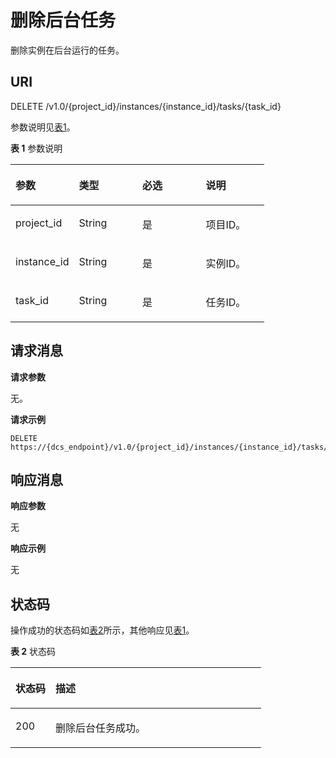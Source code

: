 # 删除后台任务<a name="ZH-CN_TOPIC_0141931511"></a>

删除实例在后台运行的任务。

## **URI**<a name="section678380145219"></a>

DELETE /v1.0/\{project\_id\}/instances/\{instance\_id\}/tasks/\{task\_id\}

参数说明见[表1](#table8593726183514)。

**表 1**  参数说明

<a name="table8593726183514"></a>
<table><thead align="left"><tr id="row1759392653515"><th class="cellrowborder" valign="top" width="25%" id="mcps1.2.5.1.1"><p id="p65922269352"><a name="p65922269352"></a><a name="p65922269352"></a>参数</p>
</th>
<th class="cellrowborder" valign="top" width="25%" id="mcps1.2.5.1.2"><p id="p10592172653513"><a name="p10592172653513"></a><a name="p10592172653513"></a>类型</p>
</th>
<th class="cellrowborder" valign="top" width="25%" id="mcps1.2.5.1.3"><p id="p35931926163513"><a name="p35931926163513"></a><a name="p35931926163513"></a>必选</p>
</th>
<th class="cellrowborder" valign="top" width="25%" id="mcps1.2.5.1.4"><p id="p1259392633512"><a name="p1259392633512"></a><a name="p1259392633512"></a>说明</p>
</th>
</tr>
</thead>
<tbody><tr id="row1593202653513"><td class="cellrowborder" valign="top" width="25%" headers="mcps1.2.5.1.1 "><p id="p959392614353"><a name="p959392614353"></a><a name="p959392614353"></a>project_id</p>
</td>
<td class="cellrowborder" valign="top" width="25%" headers="mcps1.2.5.1.2 "><p id="p6593126103516"><a name="p6593126103516"></a><a name="p6593126103516"></a>String</p>
</td>
<td class="cellrowborder" valign="top" width="25%" headers="mcps1.2.5.1.3 "><p id="p1759342693511"><a name="p1759342693511"></a><a name="p1759342693511"></a>是</p>
</td>
<td class="cellrowborder" valign="top" width="25%" headers="mcps1.2.5.1.4 "><p id="p1359302623515"><a name="p1359302623515"></a><a name="p1359302623515"></a>项目ID。</p>
</td>
</tr>
<tr id="row153716198183"><td class="cellrowborder" valign="top" width="25%" headers="mcps1.2.5.1.1 "><p id="p8386198181"><a name="p8386198181"></a><a name="p8386198181"></a>instance_id</p>
</td>
<td class="cellrowborder" valign="top" width="25%" headers="mcps1.2.5.1.2 "><p id="p1982358181818"><a name="p1982358181818"></a><a name="p1982358181818"></a>String</p>
</td>
<td class="cellrowborder" valign="top" width="25%" headers="mcps1.2.5.1.3 "><p id="p58445816184"><a name="p58445816184"></a><a name="p58445816184"></a>是</p>
</td>
<td class="cellrowborder" valign="top" width="25%" headers="mcps1.2.5.1.4 "><p id="p4381819151818"><a name="p4381819151818"></a><a name="p4381819151818"></a>实例ID。</p>
</td>
</tr>
<tr id="row710216116425"><td class="cellrowborder" valign="top" width="25%" headers="mcps1.2.5.1.1 "><p id="p11022011174215"><a name="p11022011174215"></a><a name="p11022011174215"></a>task_id</p>
</td>
<td class="cellrowborder" valign="top" width="25%" headers="mcps1.2.5.1.2 "><p id="p35541660"><a name="p35541660"></a><a name="p35541660"></a>String</p>
</td>
<td class="cellrowborder" valign="top" width="25%" headers="mcps1.2.5.1.3 "><p id="p19719410613"><a name="p19719410613"></a><a name="p19719410613"></a>是</p>
</td>
<td class="cellrowborder" valign="top" width="25%" headers="mcps1.2.5.1.4 "><p id="p110291174219"><a name="p110291174219"></a><a name="p110291174219"></a>任务ID。</p>
</td>
</tr>
</tbody>
</table>

## **请求消息**<a name="section525620116529"></a>

**请求参数**

无。

**请求示例**

```
DELETE https://{dcs_endpoint}/v1.0/{project_id}/instances/{instance_id}/tasks/{task_id}
```

## **响应消息**<a name="section1076710320527"></a>

**响应参数**

无

**响应示例**

无

## **状态码**<a name="section143993303124"></a>

操作成功的状态码如[表2](#table63992308123)所示，其他响应见[表1](状态码.md#table5210141351517)。

**表 2**  状态码

<a name="table63992308123"></a>
<table><thead align="left"><tr id="row1400230201218"><th class="cellrowborder" valign="top" width="15.98%" id="mcps1.2.3.1.1"><p id="p14009308126"><a name="p14009308126"></a><a name="p14009308126"></a>状态码</p>
</th>
<th class="cellrowborder" valign="top" width="84.02%" id="mcps1.2.3.1.2"><p id="p13400203001219"><a name="p13400203001219"></a><a name="p13400203001219"></a>描述</p>
</th>
</tr>
</thead>
<tbody><tr id="row540016305125"><td class="cellrowborder" valign="top" width="15.98%" headers="mcps1.2.3.1.1 "><p id="p3400163015122"><a name="p3400163015122"></a><a name="p3400163015122"></a>200</p>
</td>
<td class="cellrowborder" valign="top" width="84.02%" headers="mcps1.2.3.1.2 "><p id="p24001308129"><a name="p24001308129"></a><a name="p24001308129"></a>删除后台任务成功。</p>
</td>
</tr>
</tbody>
</table>


